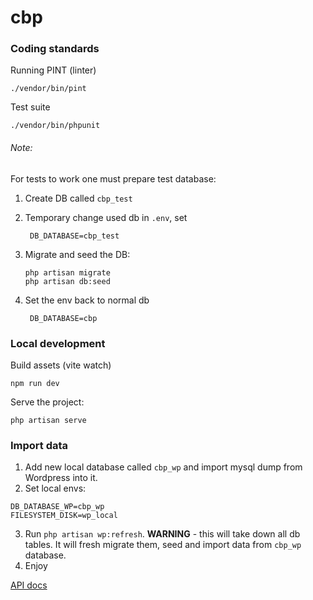 # cbp

### Coding standards

Running PINT (linter)

```shell
./vendor/bin/pint
```

Test suite

```shell
./vendor/bin/phpunit
```

###### Note: 
For tests to work one must prepare test database:
1. Create DB called `cbp_test`
2. Temporary change used db in `.env`, set

   ```dotenv
    DB_DATABASE=cbp_test
   ```

3. Migrate and seed the DB:
    ```shell
   php artisan migrate
   php artisan db:seed
   ```
4. Set the env back to normal db

   ```dotenv
    DB_DATABASE=cbp
   ```


### Local development

Build assets (vite watch)

```shell
npm run dev
```

Serve the project:

```shell
php artisan serve
```

### Import data

1. Add new local database called `cbp_wp` and import mysql dump from Wordpress into it.
2. Set local envs:

```dotenv
DB_DATABASE_WP=cbp_wp
FILESYSTEM_DISK=wp_local
```

3. Run `php artisan wp:refresh`. **WARNING** - this will take down all db tables. It will fresh migrate them, seed and
   import data from `cbp_wp` database.
4. Enjoy


[API docs](ENDPOINTS.md)
